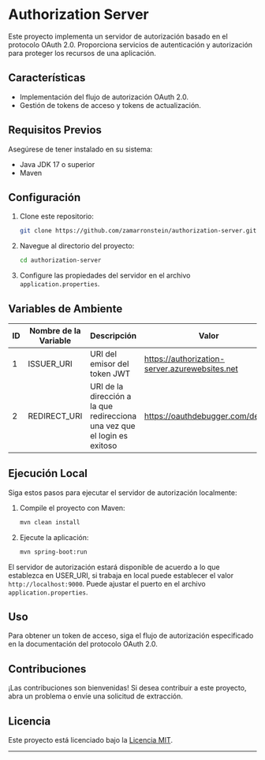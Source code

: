 # Authorization Server

Este proyecto implementa un servidor de autorización basado en el protocolo OAuth 2.0. Proporciona servicios de autenticación y autorización para proteger los recursos de una aplicación.

## Características

- Implementación del flujo de autorización OAuth 2.0.
- Gestión de tokens de acceso y tokens de actualización.

## Requisitos Previos

Asegúrese de tener instalado en su sistema:

- Java JDK 17 o superior
- Maven

## Configuración

1. Clone este repositorio:

    ```bash
    git clone https://github.com/zamarronstein/authorization-server.git
    ```

2. Navegue al directorio del proyecto:

    ```bash
    cd authorization-server
    ```

3. Configure las propiedades del servidor en el archivo `application.properties`.

## Variables de Ambiente

| ID | Nombre de la Variable | Descripción                                                               | Valor                                          |
|----|-----------------------|---------------------------------------------------------------------------|------------------------------------------------|
| 1  | ISSUER_URI            | URI del emisor del token JWT                                              | https://authorization-server.azurewebsites.net |
| 2  | REDIRECT_URI          | URI de la dirección a la que redirecciona una vez que el login es exitoso | https://oauthdebugger.com/debug                |

## Ejecución Local

Siga estos pasos para ejecutar el servidor de autorización localmente:

1. Compile el proyecto con Maven:

    ```bash
    mvn clean install
    ```

2. Ejecute la aplicación:

    ```bash
    mvn spring-boot:run
    ```

El servidor de autorización estará disponible de acuerdo a lo que establezca en USER_URI, si trabaja en local puede establecer el valor `http://localhost:9000`. Puede ajustar el puerto en el archivo `application.properties`.

## Uso

Para obtener un token de acceso, siga el flujo de autorización especificado en la documentación del protocolo OAuth 2.0.

## Contribuciones

¡Las contribuciones son bienvenidas! Si desea contribuir a este proyecto, abra un problema o envíe una solicitud de extracción.

## Licencia

Este proyecto está licenciado bajo la [Licencia MIT](LICENSE).

---
